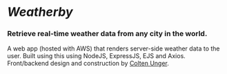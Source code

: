 # <em>Weatherby</em>
### Retrieve real-time weather data from any city in the world.

A web app (hosted with AWS) that renders server-side weather data to the user. Built using this using NodeJS, ExpressJS, EJS and Axios. Front/backend design and construction by [Colten Unger](https://coltenunger.com/).